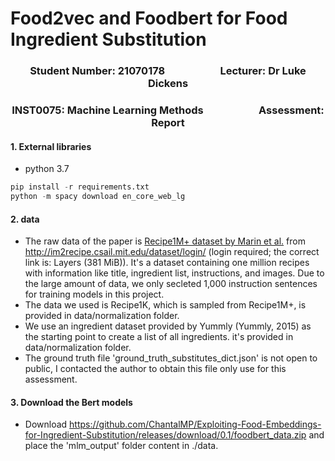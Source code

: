 # Food2vec and Foodbert for Food Ingredient Substitution
### <center> Student Number: 21070178 &ensp; &ensp; &ensp; &ensp; &ensp; &ensp; &ensp; Lecturer: Dr Luke Dickens</center>  
### <center> INST0075: Machine Learning Methods &ensp; &ensp; &ensp; &ensp; &ensp; &ensp; &ensp; Assessment: Report </center>
#### 1. External libraries
- python 3.7
```python
pip install -r requirements.txt
python -m spacy download en_core_web_lg
```
#### 2. data
- The raw data of the paper is [Recipe1M+ dataset by Marin et al.](http://pic2recipe.csail.mit.edu) from http://im2recipe.csail.mit.edu/dataset/login/ (login required; the correct link is: Layers (381 MiB)). It's a dataset containing one million recipes with information like title, ingredient list, instructions, and images. Due to the large amount of data, we only secleted 1,000 instruction sentences for training models in this project. 
- The data we used is Recipe1K, which is sampled from Recipe1M+, is provided in data/normalization folder.
- We  use an ingredient dataset provided by Yummly (Yummly, 2015) as the starting point to create a list of all ingredients. it's provided in data/normalization folder.
- The ground truth file 'ground_truth_substitutes_dict.json' is not open to public, I contacted the author to obtain this file only use for this assessment.
#### 3. Download the Bert models
- Download https://github.com/ChantalMP/Exploiting-Food-Embeddings-for-Ingredient-Substitution/releases/download/0.1/foodbert_data.zip and place the 'mlm_output' folder content in ./data.
